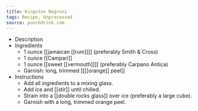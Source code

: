 ```yaml
---
title: Kingston Negroni
tags: Recipe, Unprocessed
source: punchdrink.com
---
```


- Description
- Ingredients
	- 1 ounce [[jamaican [[rum]]]] (preferably Smith & Cross)
	- 1 ounce [[Campari]]
	- 1 ounce [[sweet [[vermouth]]]] (preferably Carpano Antica)
	- Garnish: long, trimmed [[[[orange]] peel]]
- Instructions
	- Add all ingredients to a mixing glass.
	- Add ice and [[stir]] until chilled.
	- Strain into a [[double rocks glass]] over ice (preferably a large cube).
	- Garnish with a long, trimmed orange peel.